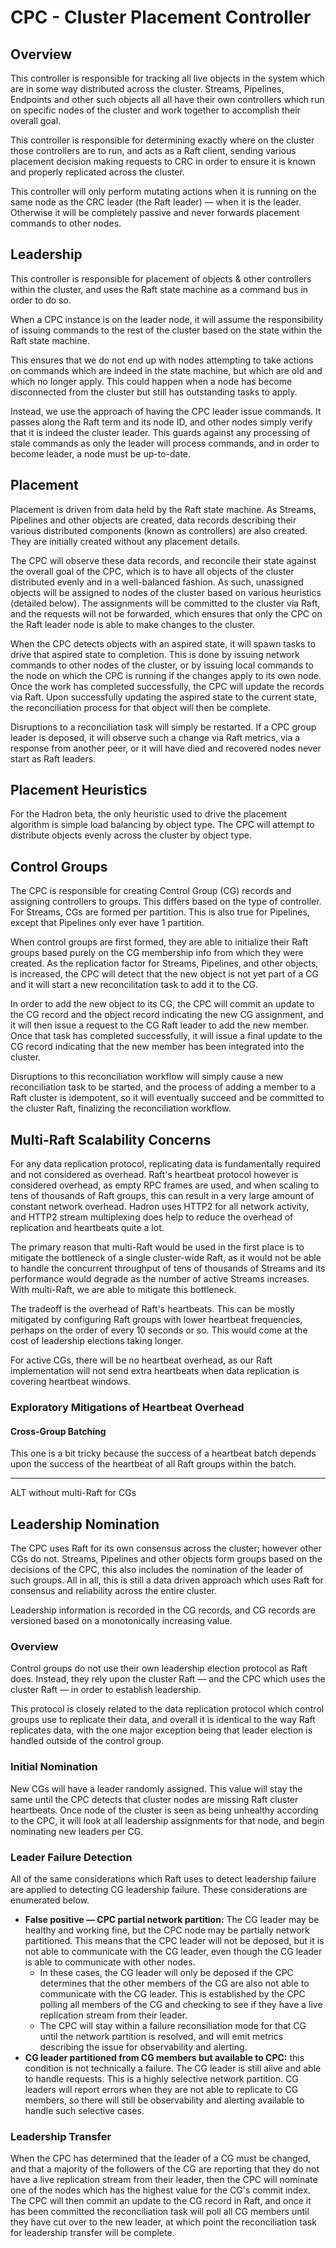 # CPC - Cluster Placement Controller
## Overview
This controller is responsible for tracking all live objects in the system which are in some way distributed across the cluster. Streams, Pipelines, Endpoints and other such objects all all have their own controllers which run on specific nodes of the cluster and work together to accomplish their overall goal.

This controller is responsible for determining exactly where on the cluster those controllers are to run, and acts as a Raft client, sending various placement decision making requests to CRC in order to ensure it is known and properly replicated across the cluster.

This controller will only perform mutating actions when it is running on the same node as the CRC leader (the Raft leader) — when it is the leader. Otherwise it will be completely passive and never forwards placement commands to other nodes.

## Leadership
This controller is responsible for placement of objects & other controllers within the cluster, and uses the Raft state machine as a command bus in order to do so.

When a CPC instance is on the leader node, it will assume the responsibility of issuing commands to the rest of the cluster based on the state within the Raft state machine.

This ensures that we do not end up with nodes attempting to take actions on commands which are indeed in the state machine, but which are old and which no longer apply. This could happen when a node has become disconnected from the cluster but still has outstanding tasks to apply.

Instead, we use the approach of having the CPC leader issue commands. It passes along the Raft term and its node ID, and other nodes simply verify that it is indeed the cluster leader. This guards against any processing of stale commands as only the leader will process commands, and in order to become leader, a node must be up-to-date.

## Placement
Placement is driven from data held by the Raft state machine. As Streams, Pipelines and other objects are created, data records describing their various distributed components (known as controllers) are also created. They are initially created without any placement details.

The CPC will observe these data records, and reconcile their state against the overall goal of the CPC, which is to have all objects of the cluster distributed evenly and in a well-balanced fashion. As such, unassigned objects will be assigned to nodes of the cluster based on various heuristics (detailed below). The assignments will be committed to the cluster via Raft, and the requests will not be forwarded, which ensures that only the CPC on the Raft leader node is able to make changes to the cluster.

When the CPC detects objects with an aspired state, it will spawn tasks to drive that aspired state to completion. This is done by issuing network commands to other nodes of the cluster, or by issuing local commands to the node on which the CPC is running if the changes apply to its own node. Once the work has completed successfully, the CPC will update the records via Raft. Upon successfully updating the aspired state to the current state, the reconciliation process for that object will then be complete.

Disruptions to a reconciliation task will simply be restarted. If a CPC group leader is deposed, it will observe such a change via Raft metrics, via a response from another peer, or it will have died and recovered nodes never start as Raft leaders.

## Placement Heuristics
For the Hadron beta, the only heuristic used to drive the placement algorithm is simple load balancing by object type. The CPC will attempt to distribute objects evenly across the cluster by object type.

## Control Groups
The CPC is responsible for creating Control Group (CG) records and assigning controllers to groups. This differs based on the type of controller. For Streams, CGs are formed per partition. This is also true for Pipelines, except that Pipelines only ever have 1 partition.

When control groups are first formed, they are able to initialize their Raft groups based purely on the CG membership info from which they were created. As the replication factor for Streams, Pipelines, and other objects, is increased, the CPC will detect that the new object is not yet part of a CG and it will start a new reconcilitation task to add it to the CG.

In order to add the new object to its CG, the CPC will commit an update to the CG record and the object record indicating the new CG assignment, and it will then issue a request to the CG Raft leader to add the new member. Once that task has completed successfully, it will issue a final update to the CG record indicating that the new member has been integrated into the cluster.

Disruptions to this reconciliation workflow will simply cause a new reconciliation task to be started, and the process of adding a member to a Raft cluster is idempotent, so it will eventually succeed and be committed to the cluster Raft, finalizing the reconciliation workflow.

## Multi-Raft Scalability Concerns
For any data replication protocol, replicating data is fundamentally required and not considered as overhead. Raft's heartbeat protocol however is considered overhead, as empty RPC frames are used, and when scaling to tens of thousands of Raft groups, this can result in a very large amount of constant network overhead. Hadron uses HTTP2 for all network activity, and HTTP2 stream multiplexing does help to reduce the overhead of replication and heartbeats quite a lot.

The primary reason that multi-Raft would be used in the first place is to mitigate the bottleneck of a single cluster-wide Raft, as it would not be able to handle the concurrent throughput of tens of thousands of Streams and its performance would degrade as the number of active Streams increases. With multi-Raft, we are able to mitigate this bottleneck.

The tradeoff is the overhead of Raft's heartbeats. This can be mostly mitigated by configuring Raft groups with lower heartbeat frequencies, perhaps on the order of every 10 seconds or so. This would come at the cost of leadership elections taking longer.

For active CGs, there will be no heartbeat overhead, as our Raft implementation will not send extra heartbeats when data replication is covering heartbeat windows.

### Exploratory Mitigations of Heartbeat Overhead
#### Cross-Group Batching
This one is a bit tricky because the success of a heartbeat batch depends upon the success of the heartbeat of all Raft groups within the batch.

---

ALT without multi-Raft for CGs

## Leadership Nomination
The CPC uses Raft for its own consensus across the cluster; however other CGs do not. Streams, Pipelines and other objects form groups based on the decisions of the CPC, this also includes the nomination of the leader of such groups. All in all, this is still a data driven approach which uses Raft for consensus and reliability across the entire cluster.

Leadership information is recorded in the CG records, and CG records are versioned based on a monotonically increasing value.

### Overview
Control groups do not use their own leadership election protocol as Raft does. Instead, they rely upon the cluster Raft — and the CPC which uses the cluster Raft — in order to establish leadership.

This protocol is closely related to the data replication protocol which control groups use to replicate their data, and overall it is identical to the way Raft replicates data, with the one major exception being that leader election is handled outside of the control group.

### Initial Nomination
New CGs will have a leader randomly assigned. This value will stay the same until the CPC detects that cluster nodes are missing Raft cluster heartbeats. Once node of the cluster is seen as being unhealthy according to the CPC, it will look at all leadership assignments for that node, and begin nominating new leaders per CG.

### Leader Failure Detection
All of the same considerations which Raft uses to detect leadership failure are applied to detecting CG leadership failure. These considerations are enumerated below.

- **False positive — CPC partial network partition:** The CG leader may be healthy and working fine, but the CPC node may be partially network partitioned. This means that the CPC leader will not be deposed, but it is not able to communicate with the CG leader, even though the CG leader is able to communicate with other nodes.
    - In these cases, the CG leader will only be deposed if the CPC determines that the other members of the CG are also not able to communicate with the CG leader. This is established by the CPC polling all members of the CG and checking to see if they have a live replication stream from their leader.
    - The CPC will stay within a failure reconsiliation mode for that CG until the network partition is resolved, and will emit metrics describing the issue for observability and alerting.
- **CG leader partitioned from CG members but available to CPC:** this condition is not technically a failure. The CG leader is still alive and able to handle requests. This is a highly selective network partition. CG leaders will report errors when they are not able to replicate to CG members, so there will still be observability and alerting available to handle such selective cases.

### Leadership Transfer
When the CPC has determined that the leader of a CG must be changed, and that a majority of the followers of the CG are reporting that they do not have a live replication stream from their leader, then the CPC will nominate one of the nodes which has the highest value for the CG's commit index. The CPC will then commit an update to the CG record in Raft, and once it has been committed the reconciliation task will poll all CG members until they have cut over to the new leader, at which point the reconciliation task for leadership transfer will be complete.
